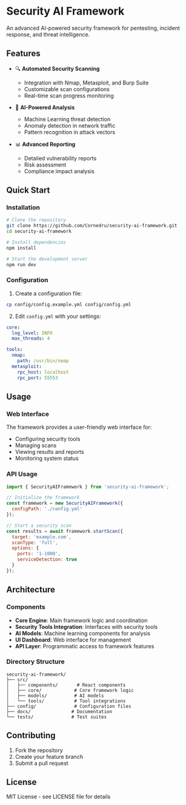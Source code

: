 # Security AI Framework

An advanced AI-powered security framework for pentesting, incident response, and threat intelligence.

## Features

- 🔍 **Automated Security Scanning**
  - Integration with Nmap, Metasploit, and Burp Suite
  - Customizable scan configurations
  - Real-time scan progress monitoring

- 🤖 **AI-Powered Analysis**
  - Machine Learning threat detection
  - Anomaly detection in network traffic
  - Pattern recognition in attack vectors

- 📊 **Advanced Reporting**
  - Detailed vulnerability reports
  - Risk assessment
  - Compliance impact analysis

## Quick Start

### Installation

```bash
# Clone the repository
git clone https://github.com/Cornedru/security-ai-framework.git
cd security-ai-framework

# Install dependencies
npm install

# Start the development server
npm run dev
```

### Configuration

1. Create a configuration file:
```bash
cp config/config.example.yml config/config.yml
```

2. Edit `config.yml` with your settings:
```yaml
core:
  log_level: INFO
  max_threads: 4

tools:
  nmap:
    path: /usr/bin/nmap
  metasploit:
    rpc_host: localhost
    rpc_port: 55553
```

## Usage

### Web Interface

The framework provides a user-friendly web interface for:
- Configuring security tools
- Managing scans
- Viewing results and reports
- Monitoring system status

### API Usage

```javascript
import { SecurityAIFramework } from 'security-ai-framework';

// Initialize the framework
const framework = new SecurityAIFramework({
  configPath: './config.yml'
});

// Start a security scan
const results = await framework.startScan({
  target: 'example.com',
  scanType: 'full',
  options: {
    ports: '1-1000',
    serviceDetection: true
  }
});
```

## Architecture

### Components

- **Core Engine**: Main framework logic and coordination
- **Security Tools Integration**: Interfaces with security tools
- **AI Models**: Machine learning components for analysis
- **UI Dashboard**: Web interface for management
- **API Layer**: Programmatic access to framework features

### Directory Structure

```
security-ai-framework/
├── src/
│   ├── components/       # React components
│   ├── core/            # Core framework logic
│   ├── models/          # AI models
│   └── tools/           # Tool integrations
├── config/              # Configuration files
├── docs/               # Documentation
└── tests/              # Test suites
```

## Contributing

1. Fork the repository
2. Create your feature branch
3. Submit a pull request

## License

MIT License - see LICENSE file for details